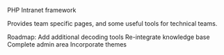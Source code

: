 PHP Intranet framework

Provides team specific pages, and some useful tools for technical teams.

Roadmap:
  Add additional decoding tools
  Re-integrate knowledge base
  Complete admin area
  Incorporate themes
